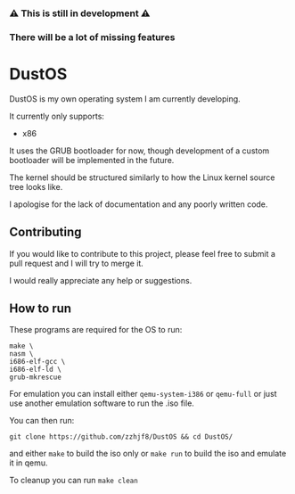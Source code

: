 ### ⚠️ This is still in development ⚠️ 
### There will be a lot of missing features

# DustOS

DustOS is my own operating system I am currently developing.

It currently only supports:
- x86

It uses the GRUB bootloader for now, though development of a custom bootloader will be implemented in the future.

The kernel should be structured similarly to how the Linux kernel source tree looks like.

I apologise for the lack of documentation and any poorly written code.

## Contributing

If you would like to contribute to this project, please feel free to submit a pull request and I will try to merge it.

I would really appreciate any help or suggestions.

## How to run

These programs are required for the OS to run:

```
make \
nasm \
i686-elf-gcc \
i686-elf-ld \
grub-mkrescue
```

For emulation you can install either `qemu-system-i386` or `qemu-full` or just use another emulation software to run the .iso file.

You can then run:
```
git clone https://github.com/zzhjf8/DustOS && cd DustOS/
```
and either `make` to build the iso only or `make run` to build the iso and emulate it in qemu.

To cleanup you can run `make clean`
